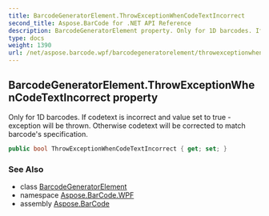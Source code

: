 ```yaml
---
title: BarcodeGeneratorElement.ThrowExceptionWhenCodeTextIncorrect
second_title: Aspose.BarCode for .NET API Reference
description: BarcodeGeneratorElement property. Only for 1D barcodes. If codetext is incorrect and value set to true  exception will be thrown. Otherwise codetext will be corrected to match barcodes specification
type: docs
weight: 1390
url: /net/aspose.barcode.wpf/barcodegeneratorelement/throwexceptionwhencodetextincorrect/
---
```

## BarcodeGeneratorElement.ThrowExceptionWhenCodeTextIncorrect property

Only for 1D barcodes. If codetext is incorrect and value set to true - exception will be thrown. Otherwise codetext will be corrected to match barcode's specification.

```csharp
public bool ThrowExceptionWhenCodeTextIncorrect { get; set; }
```

### See Also

* class [BarcodeGeneratorElement](../)
* namespace [Aspose.BarCode.WPF](../../../aspose.barcode.wpf/)
* assembly [Aspose.BarCode](../../../)


